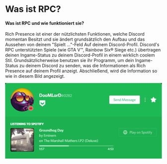 # Was ist RPC?

#### Was ist RPC und wie funktioniert sie?

Rich Presence ist einer der nützlichsten Funktionen, welche Discord momentan Besitzt und sie ändert grundsätzlich den Aufbau und das Aussehen von deinem "Spielt ..."-Feld Auf deinem Discord-Profil. Discord's RPC unterstützten Spiele \(wie GTA V™, Rainbow Six® Siege etc.\) übertragen deinen Ingame-Status zu deinem Discord-Profil in einem wirklich coolem Stil. Grundsätzlicherweise benutzen sie ihr Programm, um dein Ingame-Status zu deinem Discord zu senden, was die Informationen als Rich Presence auf deinem Profil anzeigt. Abschließend, wird die Information so wie in diesem Bild angezeigt.

![Spotify RPC](../.gitbook/assets/spotify_rpc_example.PNG)

